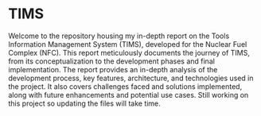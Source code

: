 # TIMS
Welcome to the repository housing my in-depth report on the Tools Information Management System (TIMS), developed for the Nuclear Fuel Complex (NFC). This report meticulously documents the journey of TIMS, from its conceptualization to the development phases and final implementation. The report provides an in-depth analysis of the development process, key features, architecture, and technologies used in the project. It also covers challenges faced and solutions implemented, along with future enhancements and potential use cases. Still working on this project so updating the files will take time.
